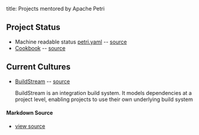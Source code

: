 title: Projects mentored by Apache Petri
<!-- Licensed under ALv2 -->

## Project Status

- Machine readable status [petri.yaml](https://petri.apache.org/info.yaml) -- [source](https://github.com/apache/petri-site/blob/master/content/info.yaml)
- [Cookbook](cookbook) -- [source](https://github.com/apache/petri-site/blob/master/content/pages/cookbook.md)

## Current Cultures

- [BuildStream](buildstream) -- [source](https://github.com/apache/petri-site/blob/master/content/pages/buildstream.md)

  BuildStream is an integration build system. It models dependencies at a project level, enabling projects to use their own underlying build system

#### Markdown Source

- [view source](https://github.com/apache/petri-site/blob/master/content/pages/projects.md)
